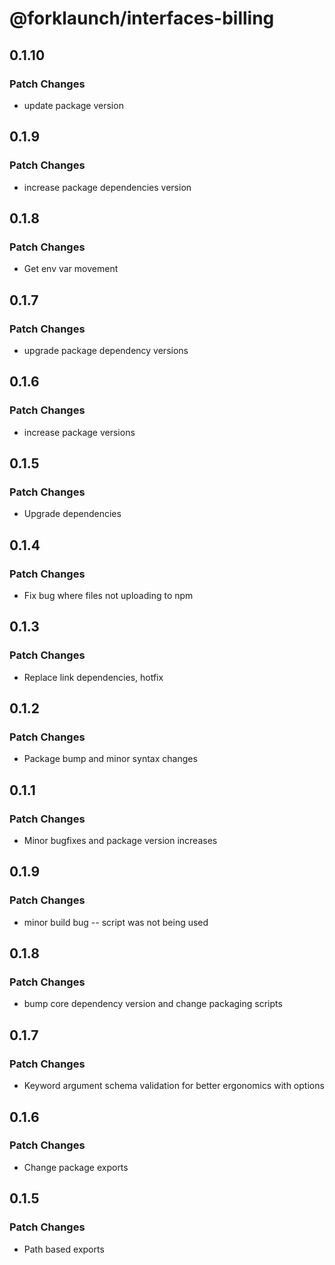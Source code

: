 # @forklaunch/interfaces-billing

## 0.1.10

### Patch Changes

- update package version

## 0.1.9

### Patch Changes

- increase package dependencies version

## 0.1.8

### Patch Changes

- Get env var movement

## 0.1.7

### Patch Changes

- upgrade package dependency versions

## 0.1.6

### Patch Changes

- increase package versions

## 0.1.5

### Patch Changes

- Upgrade dependencies

## 0.1.4

### Patch Changes

- Fix bug where files not uploading to npm

## 0.1.3

### Patch Changes

- Replace link dependencies, hotfix

## 0.1.2

### Patch Changes

- Package bump and minor syntax changes

## 0.1.1

### Patch Changes

- Minor bugfixes and package version increases

## 0.1.9

### Patch Changes

- minor build bug -- script was not being used

## 0.1.8

### Patch Changes

- bump core dependency version and change packaging scripts

## 0.1.7

### Patch Changes

- Keyword argument schema validation for better ergonomics with options

## 0.1.6

### Patch Changes

- Change package exports

## 0.1.5

### Patch Changes

- Path based exports

